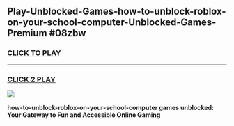
## Play-Unblocked-Games-how-to-unblock-roblox-on-your-school-computer-Unblocked-Games-Premium #08zbw
<h3>
<a href="https://premium.freeplayer.one?title=how-to-unblock-roblox-on-your-school-computer&ref=12M">CLICK TO PLAY</a></h3>
<hr>

<h3>
<a href="https://premium.freeplayer.one?title=how-to-unblock-roblox-on-your-school-computer&ref=12M">CLICK 2 PLAY</a>
  
</h3>

<a href="https://premium.freeplayer.one?title=how-to-unblock-roblox-on-your-school-computer&ref=12M"><img src="https://clearcache.store/games.png"></a>


**how-to-unblock-roblox-on-your-school-computer games unblocked: Your Gateway to Fun and Accessible Online Gaming**
